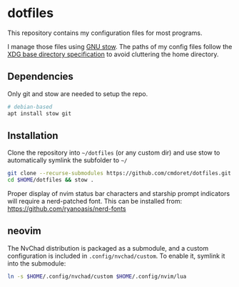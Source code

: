 # dotfiles

This repository contains my configuration files for most programs.

I manage those files using [GNU stow](https://www.gnu.org/software/stow).
The paths of my config files follow the [XDG base directory specification](https://wiki.archlinux.org/index.php/XDG_Base_Directory) to avoid cluttering the home directory.

## Dependencies

Only git and stow are needed to setup the repo.

```sh
# debian-based
apt install stow git
```


## Installation

Clone the repository into `~/dotfiles` (or any custom dir) and use stow to automatically symlink the subfolder to `~/`

```sh
git clone --recurse-submodules https://github.com/cmdoret/dotfiles.git $HOME/dotfiles
cd $HOME/dotfiles && stow .
```

Proper display of nvim status bar characters and starship prompt indicators will require a nerd-patched font. This can be installed from: https://github.com/ryanoasis/nerd-fonts

## neovim

The NvChad distribution is packaged as a submodule, and a custom configuration is included in `.config/nvchad/custom`. To enable it, symlink it into the submodule:
```sh
ln -s $HOME/.config/nvchad/custom $HOME/.config/nvim/lua
```
